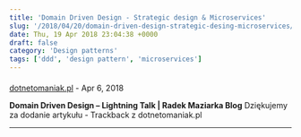 ```yaml
---
title: 'Domain Driven Design - Strategic design & Microservices'
slug: '/2018/04/20/domain-driven-design-strategic-desing-microservices/'
date: Thu, 19 Apr 2018 23:04:38 +0000
draft: false
category: 'Design patterns'
tags: ['ddd', 'design pattern', 'microservices']
---
```



#### 
[dotnetomaniak.pl](https://dotnetomaniak.pl/Domain-Driven-Design-Lightning-Talk-Radek-Maziarka-Blog "") - <time datetime="2018-04-21 09:08:27">Apr 6, 2018</time>

**Domain Driven Design – Lightning Talk | Radek Maziarka Blog** Dziękujemy za dodanie artykułu - Trackback z dotnetomaniak.pl
<hr />
